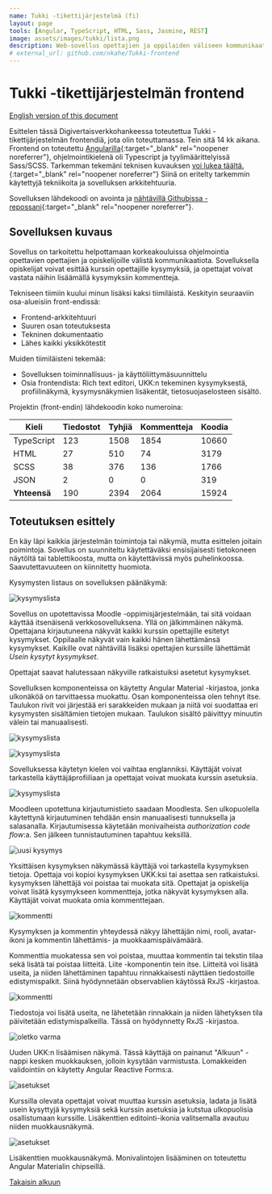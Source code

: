 ```yaml
---
name: Tukki -tikettijärjestelmä (fi)
layout: page
tools: [Angular, TypeScript, HTML, Sass, Jasmine, REST]
image: assets/images/tukki/lista.png
description: Web-sovellus opettajien ja oppilaiden väliseen kommunikaatioon.
# external_url: github.com/nkahe/Tukki-frontend
---
```


# Tukki -tikettijärjestelmän frontend

[English version of this document](2-tukki-en.html)

Esittelen tässä Digivertaisverkkohankeessa toteutettua Tukki -tikettijärjestelmän
frontendiä, jota olin toteuttamassa. Tein sitä 14 kk aikana. Frontend on toteutettu [Angularilla](https://angular.io/){:target="_blank" rel="noopener noreferrer"},
ohjelmointikielenä oli Typescript ja tyylimäärittelyissä Sass/SCSS. Tarkemman tekemäni teknisen kuvauksen
[voi lukea täältä.](https://github.com/nkahe/Tukki-frontend/blob/main/documentation/kuvaus/kuvaus.md){:target="_blank" rel="noopener noreferrer"}
Siinä on eritelty tarkemmin käytettyjä tekniikoita ja sovelluksen arkkitehtuuria.

Sovelluksen lähdekoodi on avointa ja [nähtävillä Githubissa -repossani](http://github.com/nkahe/Tukki-frontend){:target="_blank" rel="noopener noreferrer"}.

## Sovelluksen kuvaus

Sovellus on tarkoitettu helpottamaan korkeakouluissa ohjelmointia opettavien opettajien ja opiskelijoille välistä kommunikaatiota. Sovelluksella opiskelijat voivat esittää kurssin opettajille kysymyksiä, ja opettajat voivat vastata näihin lisäämällä kysymyksiin kommentteja.

Tekniseen tiimiin kuului minun lisäksi kaksi tiimiläistä. Keskityin seuraaviin osa-alueisiin front-endissä:

- Frontend-arkkitehtuuri
- Suuren osan toteutuksesta
- Tekninen dokumentaatio
- Lähes kaikki yksikkötestit

Muiden tiimiläisteni tekemää:

- Sovelluksen toiminnallisuus- ja käyttöliittymäsuunnittelu
- Osia frontendista: Rich text editori, UKK:n tekeminen kysymyksestä,
profiilinäkymä, kysymysnäkymien lisäkentät, tietosuojaselosteen sisältö.

Projektin (front-endin) lähdekoodin koko numeroina:

| Kieli        | Tiedostot | Tyhjiä | Kommentteja | Koodia  |
| ------------ | --------- | ------ | ----------- | ------- |
| TypeScript   | 123       | 1508   | 1854        | 10660   |
| HTML         | 27        | 510    | 74          | 3179    |
| SCSS         | 38        | 376    | 136         | 1766    |
| JSON         | 2         | 0      | 0           | 319     |
| **Yhteensä** | 190       | 2394   | 2064        | 15924   |


## Toteutuksen esittely

En käy läpi kaikkia järjestelmän toimintoja tai näkymiä, mutta esittelen joitain poimintoja. Sovellus on suunniteltu käytettäväksi ensisijaisesti tietokoneen näytöltä tai tablettikoosta, mutta on käytettävissä myös puhelinkoossa. Saavutettavuuteen on kiinnitetty huomiota.

Kysymysten listaus on sovelluksen päänäkymä:

![kysymyslista](assets/images/tukki/lista.png)

Sovellus on upotettavissa Moodle -oppimisjärjestelmään, tai sitä voidaan käyttää itsenäisenä verkkosovelluksena. Yllä on jälkimmäinen näkymä. Opettajana kirjautuneena näkyvät kaikki kurssin opettajille esitetyt kysymykset. Oppilaalle näkyvät vain kaikki hänen lähettämänsä kysymykset. Kaikille ovat nähtävillä lisäksi opettajien kurssille lähettämät *Usein kysytyt kysymykset*.

Opettajat saavat halutessaan näkyville ratkaistuiksi asetetut kysymykset.

Sovellulksen komponenteissa on käytetty Angular Material -kirjastoa, jonka ulkonäköä on tarvittaessa muokattu. Osan komponenteissa olen tehnyt itse. Taulukon rivit voi järjestää eri sarakkeiden mukaan ja niitä voi suodattaa eri kysymysten sisältämien tietojen mukaan. Taulukon sisältö päivittyy minuutin välein tai manuaalisesti.


![kysymyslista](assets/images/tukki/lista-en.png)

![kysymyslista](assets/images/tukki/valikko.png)

Sovelluksessa käytetyn kielen voi vaihtaa englanniksi. Käyttäjät voivat tarkastella käyttäjäprofiiliaan ja opettajat voivat muokata kurssin asetuksia.

![kysymyslista](assets/images/tukki/login.png)

Moodleen upotettuna kirjautumistieto saadaan Moodlesta. Sen ulkopuolella käytettynä kirjautuminen tehdään ensin manuaalisesti tunnuksella ja salasanalla. Kirjautumisessa käytetään monivaiheista <i>authorization code flow</i>:a. Sen jälkeen tunnistautuminen tapahtuu keksillä.

![uusi kysymys](assets/images/tukki/tiketti.png)

Yksittäisen kysymyksen näkymässä käyttäjä voi tarkastella kysymyksen tietoja.
Opettaja voi kopioi kysymyksen UKK:ksi tai asettaa sen ratkaistuksi. kysymyksen lähettäjä voi poistaa tai muokata sitä. Opettajat ja opiskelija voivat lisätä
kysymykseen kommentteja, jotka näkyvät kysymyksen alla. Käyttäjät voivat muokata
omia kommenttejaan.

![kommentti](assets/images/tukki/kommentti.png)

Kysymyksen ja kommentin yhteydessä näkyy lähettäjän nimi, rooli, avatar-ikoni ja
kommentin lähettämis- ja muokkaamispäivämäärä.

Kommenttia muokatessa sen voi poistaa, muuttaa kommentin tai tekstin tilaa sekä
lisätä tai poistaa liitteitä. Liite -komponentin tein itse. Liitteitä voi lisätä useita, ja niiden lähettäminen tapahtuu rinnakkaisesti näyttäen tiedostoille edistymispalkit. Siinä hyödynnetään observablien käytössä RxJS -kirjastoa.

![kommentti](assets/images/tukki/progress-bar.png)

Tiedostoja voi lisätä useita, ne lähetetään rinnakkain ja niiden lähetyksen tila
päivitetään edistymispalkeilla. Tässä on hyödynnetty RxJS -kirjastoa.

![oletko varma](assets/images/tukki/oletko-varma.png)

Uuden UKK:n lisäämisen näkymä. Tässä käyttäjä on painanut "Alkuun" -nappi kesken muokkauksen, jolloin kysytään varmistusta. Lomakkeiden validointiin on käytetty Angular Reactive Forms:a.

![asetukset](assets/images/tukki/asetukset.png)

Kurssilla olevata opettajat voivat muuttaa kurssin asetuksia, ladata ja lisätä
usein kysyttyjä kysymyksiä sekä kurssin asetuksia ja kutstua ulkopuolisia
osallistumaan kurssille. Lisäkenttien editointi-ikonia valitsemalla avautuu
niiden muokkausnäkymä.

![asetukset](assets/images/tukki/lisäkenttä.png)

Lisäkenttien muokkausnäkymä. Monivalintojen lisääminen on toteutettu Angular
Materialin chipseillä.

<a href="#">Takaisin alkuun</a>
